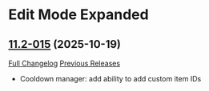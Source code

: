 # Edit Mode Expanded

## [11.2-015](https://github.com/teelolws/EditModeExpanded/tree/11.2-015) (2025-10-19)
[Full Changelog](https://github.com/teelolws/EditModeExpanded/compare/11.2-014...11.2-015) [Previous Releases](https://github.com/teelolws/EditModeExpanded/releases)

- Cooldown manager: add ability to add custom item IDs  
